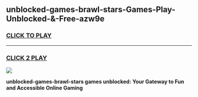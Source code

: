 
## unblocked-games-brawl-stars-Games-Play-Unblocked-&-Free-azw9e
<h3>
<a href="https://premium76.site?title=unblocked-games-brawl-stars&ref=24A">CLICK TO PLAY</a></h3>
<hr>

<h3>
<a href="https://premium76.site?title=unblocked-games-brawl-stars&ref=24A">CLICK 2 PLAY</a>
  
</h3>

<a href="https://premium76.site?title=unblocked-games-brawl-stars&ref=24A"><img src="https://clearcache.store/games.png"></a>


**unblocked-games-brawl-stars games unblocked: Your Gateway to Fun and Accessible Online Gaming**
